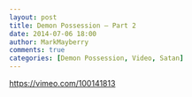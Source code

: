 ```yaml
---
layout: post
title: Demon Possession – Part 2
date: 2014-07-06 18:00
author: MarkMayberry
comments: true
categories: [Demon Possession, Video, Satan]
---
```

https://vimeo.com/100141813
